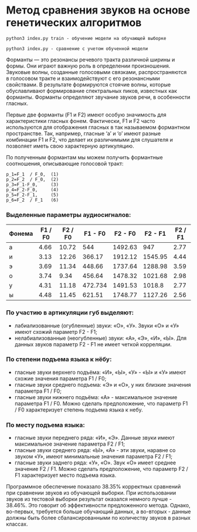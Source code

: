 # Метод сравнения звуков на основе генетических алгоритмов

```
python3 index.py train - обучение модели на обучающей выборке
```
```
python3 index.py - сравнение с учетом обученной модели
```

Форманты — это резонансы речевого тракта различной ширины и формы. Они играют важную роль в определении произношения. 
Звуковые волны, созданные голосовыми связками, распространяются в голосовом тракте и взаимодействуют с его резонансными свойствами. 
В результате формируются стоячие волны, которые обуславливают формирование спектральных пиков, известных как форманты. 
Форманты определяют звучание звуков речи, в особенности гласных. 

Первые две форманты (F1 и F2) имеют особую значимость для характеристики гласных фонем. Фактически, F1 и F2 часто используются для отображения гласных в так называемом формантном пространстве.
Так, например, гласные ‘а’ и ‘о’ имеют разные комбинации F1 и F2, что делает их различимыми для слушателя и позволяет иметь свою характерную артикуляцию.

По полученным формантам мы можем получить формантные соотношения, описывающие голосовой тракт:
```
p_1=F_1  / F_0,  (1)
p_2=F_2  / F_0,  (2)
p_3=F_1-F_0,     (3)
p_4=F_2-F_0,     (4)
p_5=F_2-F_1,     (5)
p_6=F_2  / F_1   (6)
```

### Выделенные параметры аудиосигналов:
| Фонема | F1 / F0 | F2 / F0 | F1 - F0 | F2 - F0 | F2 - F1 | F2 / F1 |
| ------ | ------- | ------- | ------- | ------- | ------- | ------- |
| a      | 4.66    | 10.72   | 544     | 1492.63 | 947     | 2.77    |
| и      | 3.13    | 12.26   | 366.17  | 1912.12 | 1545.95 | 4.44    |
| э      | 3.69    | 11.34   | 448.66  | 1737.64 | 1288.98 | 3.59    |
| о      | 3.74    | 9.34    | 456.64  | 1478.32 | 1021.68 | 2.98    |
| у      | 4.31    | 11.18   | 472.734 | 1491.53 | 1018.8  | 2.77    |
| ы      | 4.48    | 11.45   | 621.51  | 1748.77 | 1127.26 | 2.56    |

### По участию в артикуляции губ выделяют:
* лабиализованные (огубленные) звуки: «О», «У». Звуки «О» и «У» имеют схожий параметр F2 - F1;
* нелабиализованные (неогубленные) звуки: «А», «Э», «И», «Ы».
Для данных звуков параметр F2 - F1 не имеет четкой корреляции.

### По степени подъема языка к нёбу:
* гласные звуки верхнего подъёма: «И», «Ы», «У» - «Ы» и «У» имеют схожие значения параметра F1 / F0;
* гласные звуки среднего подъема: «Э» и «О», у них близкие значения параметра F1 / F0;
* гласные звуки нижнего подъёма: «А» - максимальное значение параметра F1 / F0.
Можно сделать предположение, что параметр F1 / F0 характеризует степень подъема языка к небу.

### По месту подъема языка:
* гласные звуки переднего ряда: «И», «Э». Данные звуки имеют максимальное значение параметра F2 / F1;
* гласные звуки среднего ряда: «Ы», «А» - эти звуки, наравне со звуком «У», имеют минимальные значения параметра F2 / F1;
* гласные звуки заднего ряда: «У», «О». Звук  «О» имеет среднее значение F2 / F1.
Можно сделать предположение, что параметр F2 / F1 характеризует место подъема языка. 

Программное обеспечение показало 38.35% корректных сравнений при сравнении звуков из обучающей выборки. При использовании звуков из тестовой выборки результат оказался немного лучше - 38.46%. Это говорит об эффективности предложенного метода. Однако, во-первых, требуется больше обучающий данных, а во-вторых - данные должны быть более сбалансированными по количеству звуков в разных классах.
